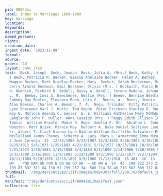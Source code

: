 ```yaml
---
pid: 00043mi
label: Index to Marriages 1869-1989
key: marriage
location: 
keywords: 
description: 
named_persons: 
rights: 
creation_date: 
ingest_date: '2023-11-09'
format: 
source: 
order: '43'
layout: cmhc_item
text: 'Beck, Joseph  Beck, Joseph  Beck, Julia A. (Mrs.) Beck, Kathy  Beck, Mary (Mrs.
  ) Beck, Patricia M. Becker, Bessie Adelaide Becker, Helen A. Becker, Howard Becker,
  Maggie Becker, Mark Bradley Becker, Mary  Becker, Sarah Beckerman, Max Beckler,
  Jerry Arnold Beckman, Emil Beckman, Olivia (Mrs. ) Beckwith, Viola Bedard, George
  H. Beddick, Richard B. Bedell, Daisy A. Bedell, Serena Bedena, Johanna Bedford,
  L. M.  Beebe, Inez A. Beechener, Nellie (Mrs. ) Beede, Bernice Beedle, Edith  Beegle,
  Johnny Ray Beeler, Eleanora Been, Lois G.  Beers, A.  Beers, Jennie  Beery, Stephen
  Alan Beeson, Charles A. Beeson, 7. A.  Bega, Trinidad  Kitty Patricia Finley Christien
  Lynn Sherwood Karl J. Wurtz  Ted Goode  Peter Erickson Stanley D. Rowe  Ross Pearson  Lee
  Roy G. Matlock Amanda C. Seyler  E. E. Williams Katherine Mary McMahan Edwin R.
  Langlands John P. Muller  Anna Cassidy (Mrs. ) Peggy Edith Ellison Ida Goldner  Tony
  Tomsic  William Kneale  Mamie R. Hope  Amelia E. Orr  Abraham L. Dunnington William
  Houston  Matt Bijak  Minnie May  Delbert A. Dale Daniel Sullivan Leonard Worcester
  Jr. Albert T. Clark Dianna Lynn Basham William Griffiths Salvatore Escobar  S. E.
  McClelland James Cheney  Scherry A. Lacy  Mary L. Armstrong Emma Musgrove (Mrs.
  ) Jose Corenjo  33  12/12/1980 5/23/1987 11/3/1935 5/26/1962 4/10/1886 3/1/1971
  9/25/1912 5/6/1933 1/25/1882 4/22/1881 5/28/1977 10/23/1881 10/20/1880 2/21/1897
  7/21/1973 3/28/1883 4/19/1958 5/4/1884 6/3/1890 2/14/1906 7/30/1905 5/27/1880 11/25/1900
  8/31/1889 3/16/1905 11/8/1893 5/22/1889 9/2/1906 1/22/1977 8/27/1884 11/8/1969 7/2/1889
  10/11/1884 5/19/1976 12/15/1897 9/9/1900 11/12/1918  15 481  10  13  14  e PD WwW
  @®  _ PND DAN DN PON N DD DW OO DW  — nD WW W  14  43  299 222 273 235  148 336
  193 87 332 311 84 130 51 299 257 34  580 214 78 46 219 502 389 117 82 '
thumbnail: "/img/derivatives/iiif/images/00043mi/full/250,/0/default.jpg"
full: 
manifest: "/img/derivatives/iiif/00043mi/manifest.json"
collection: life
---
```

